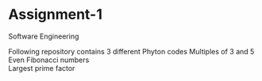 # Assignment-1
Software Engineering

Following repository contains 3 different Phyton codes
Multiples of 3 and 5
Even Fibonacci numbers	
Largest prime factor
